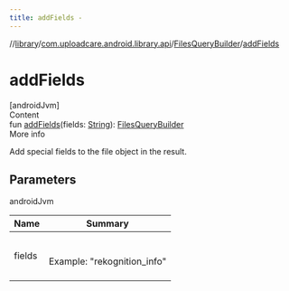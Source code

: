 ```yaml
---
title: addFields -
---
```

//[library](../../index.md)/[com.uploadcare.android.library.api](../index.md)/[FilesQueryBuilder](index.md)/[addFields](add-fields.md)



# addFields  
[androidJvm]  
Content  
fun [addFields](add-fields.md)(fields: [String](https://kotlinlang.org/api/latest/jvm/stdlib/kotlin/-string/index.html)): [FilesQueryBuilder](index.md)  
More info  


Add special fields to the file object in the result.



## Parameters  
  
androidJvm  
  
|  Name|  Summary| 
|---|---|
| <a name="com.uploadcare.android.library.api/FilesQueryBuilder/addFields/#kotlin.String/PointingToDeclaration/"></a>fields| <a name="com.uploadcare.android.library.api/FilesQueryBuilder/addFields/#kotlin.String/PointingToDeclaration/"></a><br><br>Example: "rekognition_info"<br><br>
  
  



